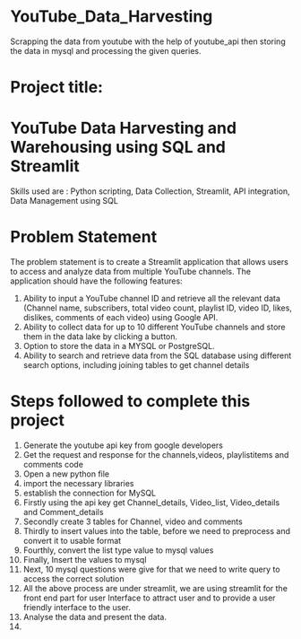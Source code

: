 # YouTube_Data_Harvesting
Scrapping the data from youtube with the help of youtube_api then storing the data in mysql and processing the given queries.
# Project title:
# YouTube Data Harvesting and Warehousing using SQL and Streamlit
Skills used are : Python scripting, Data Collection, Streamlit, API integration, Data Management using SQL  
# Problem Statement
The problem statement is to create a Streamlit application that allows users to access and analyze data from multiple YouTube channels. The application should have the following features:
1.	  Ability to input a YouTube channel ID and retrieve all the relevant data (Channel name, subscribers, total video count, playlist ID, video ID, likes, dislikes, comments of each video) using Google API.
2.	 Ability to collect data for up to 10 different YouTube channels and store them in the data lake by clicking a button.
3.	 Option to store the data in a MYSQL or PostgreSQL.
4.	Ability to search and retrieve data from the SQL database using different search options, including joining tables to get channel details
# Steps followed to complete this project
1. Generate the youtube api key from google developers
2. Get the request and response for the channels,videos, playlistitems and comments code
3. Open a new python file
4. import the necessary libraries
5. establish the connection for MySQL
6. Firstly using the api key get Channel_details, Video_list, Video_details and Comment_details
7. Secondly create 3 tables for Channel, video and comments
8. Thirdly to insert values into the table, before we need to preprocess and convert it to usable format
9. Fourthly, convert the list type value to mysql values
10. Finally, Insert the values to mysql
11. Next, 10 mysql questions were give for that we need to write query to access the correct solution
12. All the above process are under streamlit, we are using streamlit for the front end part for user Interface to attract user and to provide a user friendly interface to the user.
13. Analyse the data and present the data.
14. 
